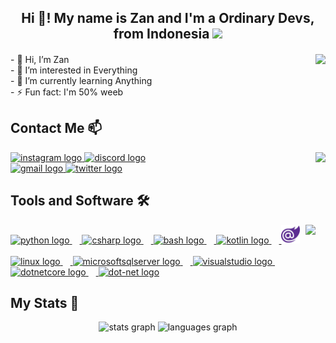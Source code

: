 <h2 align="center">Hi 👋! My name is Zan and I'm a Ordinary Devs, from Indonesia 
  <img height="25" src="https://tenor.com/id/view/oiia-oiiaoiia-oiia-oiia-cat-gif-13397875673260883779.gif" />
</h2>

####

<!-- About Me -->

<img align="right" height="100" src="https://tenor.com/id/view/gunna-fire-writing-heat-gif-25524005.gif" />

<p align="left">- 👋 Hi, I’m Zan<br>- 👀 I’m interested in Everything <br>- 🌱 I’m currently learning Anything<br>- ⚡ Fun fact:  I'm 50% weeb </p>

###

<!-- Contact Information -->

<h2>Contact Me 📫</h2>

<img align="right" height="130" src="https://i.imgflip.com/9k1w0z.gif"  />

<div align="left">
  <a href="https://instagram.com/zanz4k" target="_blank">
    <img src="https://img.shields.io/static/v1?message=Instagram&logo=instagram&label=&color=E4405F&logoColor=white&labelColor=&style=for-the-badge" height="35" alt="instagram logo"  />
  </a>
  <a href="http://discordapp.com/users/712198323712294932" target="_blank">
    <img src="https://img.shields.io/static/v1?message=Discord&logo=discord&label=&color=7289DA&logoColor=white&labelColor=&style=for-the-badge" height="35" alt="discord logo"  />
  </a>
  <br>
  <a href="https://mail.google.com/mail/?view=cm&fs=1&to=fauzanfirdaus1966@gmail.com" target="_blank">
    <img src="https://img.shields.io/static/v1?message=Gmail&logo=gmail&label=&color=D14836&logoColor=white&labelColor=&style=for-the-badge" height="35" alt="gmail logo"  />
  </a>
  <a href="https://x.com/OzanYgY" target="_blank">
    <img src="https://img.shields.io/static/v1?message=Twitter&logo=twitter&label=&color=1DA1F2&logoColor=white&labelColor=&style=for-the-badge" height="35" alt="twitter logo"  />
  </a>
</div>

###

<!-- Tools And Software -->

<h2>Tools and Software 🛠️</h2>

<img align="right" height="130" src="https://cdn.donmai.us/original/bd/c6/__thor_and_specialized_bulin_mkiii_azur_lane_and_1_more_drawn_by_seseren__bdc6702e5af36ad8d396233da6503ca5.gif"  />

<div align="left">
  <a href="https://www.python.org/" target="_blank">
  <img src="https://cdn.jsdelivr.net/gh/devicons/devicon/icons/python/python-original.svg" height="30" alt="python logo"  />
  <img width="12" />
  </a>
  <a href="https://dotnet.microsoft.com/en-us/languages/csharp" target="_blank">
  <img src="https://cdn.jsdelivr.net/gh/devicons/devicon/icons/csharp/csharp-original.svg" height="30" alt="csharp logo"  />
  <img width="12" />
  </a>
  <a href="https://www.gnu.org/software/bash/" target="_blank">
  <img src="https://cdn.jsdelivr.net/gh/devicons/devicon/icons/bash/bash-original.svg" height="30" alt="bash logo"  />
  <img width="12" />
  </a>
  <a href="https://kotlinlang.org/" target="_blank">
  <img src="https://cdn.jsdelivr.net/gh/devicons/devicon/icons/kotlin/kotlin-original.svg" height="30" alt="kotlin logo"  />
  <img width="12" />
  </a>
  <a href="https://dotnet.microsoft.com/id-id/apps/aspnet/web-apps/blazor" target="_blank">
  <img src="https://github.com/devicons/devicon/blob/v2.16.0/icons/blazor/blazor-original.svg" height="30" alt="blazor logo"  />
  <img width="12" />
  </a>
  <br>
    <a href="https://archlinux.org/" target="_blank">
  <img src="https://cdn.jsdelivr.net/gh/devicons/devicon/icons/linux/linux-original.svg" height="30" alt="linux logo"  />
  <img width="12" />
    </a>
    <a href="https://www.microsoft.com/en-us/sql-server/sql-server-2022" target="_blank">
  <img src="https://cdn.jsdelivr.net/gh/devicons/devicon/icons/microsoftsqlserver/microsoftsqlserver-plain.svg" height="30" alt="microsoftsqlserver logo"  />
  <img width="12" />
    </a>
    <a href="https://visualstudio.microsoft.com/vs/" target="_blank">
  <img src="https://cdn.jsdelivr.net/gh/devicons/devicon/icons/visualstudio/visualstudio-plain.svg" height="30" alt="visualstudio logo"  />
  <img width="12" />
    </a>
    <a href="https://dotnet.microsoft.com/id-id/" target="_blank">
  <img src="https://cdn.jsdelivr.net/gh/devicons/devicon/icons/dotnetcore/dotnetcore-original.svg" height="30" alt="dotnetcore logo"  />
  <img width="12" />
    </a>
    <a href="https://dotnet.microsoft.com/id-id/" target="_blank">
  <img src="https://cdn.jsdelivr.net/gh/devicons/devicon/icons/dot-net/dot-net-original.svg" height="30" alt="dot-net logo"  />
    </a>
</div>

###

<h2 align="left">My Stats 🌟</h2>
<div align="center">
  <img src="https://github-readme-stats-fauzan-fzs-projects.vercel.app/api?username=Fauzan-Fz&hide_title=false&hide_rank=false&show_icons=true&include_all_commits=true&count_private=true&disable_animations=false&theme=onedark&locale=en&hide_border=false&custom_title=My-Stats" height="150" alt="stats graph"  />
  <img src="https://github-readme-stats-fauzan-fzs-projects.vercel.app/api/top-langs?username=Fauzan-Fz&locale=en&hide_title=false&layout=compact&card_width=320&langs_count=5&theme=onedark&hide_border=false" height="150" alt="languages graph"  />
</div>

###

<!--
<br>
<div align="center">
### ✍️ Random Quote

<h2></h2>
 
![](https://quotes-github-readme.vercel.app/api?type=horizontal&theme=radical)
  
</div>
-->

###

<!-- <br clear="both">
<h2></h2>
<img align="center" src="https://raw.githubusercontent.com/Fauzan-Fz/Fauzan-Fz/output/snake.svg" alt="Snake animation" />
 -->
 
###
